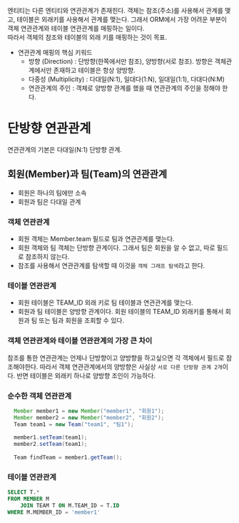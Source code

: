 엔티티는 다른 엔티티와 연관관계가 존재힌다. 객체는 참조(주소)를 사용해서 관계를 맺고, 테이블은 외래키를 사용해서 관계를 맺는다.
그래서 ORM에서 가장 어려운 부분이 객체 연관관계와 테이블 연관관계를 매핑하는 일이다.<br/>
따라서 객체의 참조와 테이블의 외래 키를 매핑하는 것이 목표.

* 연관관계 매핑의 핵심 키워드
    * 방향 (Direction) : 단방향(한쪽에서만 참조), 양방향(서로 참조). 방향은 객체관계에서만 존재하고 테이블은 항상 양방향. 
    * 다중성 (Multiplicity) : 다대일(N:1), 일대다(1:N), 일대일(1:1), 다대다(N:M)
    * 연관관계의 주인 : 객체로 양방향 관계를 했을 때 연관관계의 주인을 정해야 한다.
    
# 단방향 연관관계

연관관계의 기본은 다대일(N:1) 단방향 관계.

## 회원(Member)과 팀(Team)의 연관관계
* 회원은 하나의 팀에만 소속
* 회원과 팀은 다대일 관계

### 객체 연관관계

* 회원 객체는 Member.team 필드로 팀과 연관관계를 맺는다.
* 회원 객체와 팀 객체는 단방향 관계이다. 그래서 팀은 회원을 알 수 없고, 따로 필드로 참조하지 않는다.
* 참조를 사용해서 연관관계를 탐색할 때 이것을 `객체 그래프 탐색`라고 한다.

### 테이블 연관관계

* 회원 테이블은 TEAM_ID 외래 키로 팀 테이블과 연관관계를 맺는다.
* 회원과 팀 테이블은 양방향 관계이다. 회원 테이블의 TEAM_ID 외래키를 통해서 회원과 팀 또는 팀과 회원을 조회할 수 있다.

### 객체 연관관계와 테이블 연관관계의 가장 큰 차이

참조를 통한 연관관계는 언제나 단방향이고 양방향을 하고싶으면 각 객체에서 필드로 참조해야한다.
따라서 객체 연관관계에서의 양방향은 사실상 `서로 다른 단방향 관계 2개`이다. 반면 테이블은 외래키 하나로 양방향 조인이 가능하다.

### 순수한 객체 연관관계

```java
  Member member1 = new Member("member1", "회원1");
  Member member2 = new Member("member2", "회원2");
  Team team1 = new Team("team1", "팀1");
  
  member1.setTeam(team1);
  member2.setTeam(team1);
  
  Team findTeam = member1.getTeam();
```

### 테이블 연관관계

```sql
SELECT T.*
FROM MEMBER M
    JOIN TEAM T ON M.TEAM_ID = T.ID
WHERE M.MEMBER_ID = 'member1'
```
